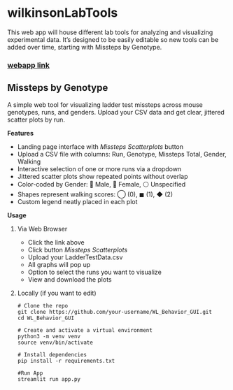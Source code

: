 # wilkinsonLabTools
This web app will house different lab tools for analyzing and visualizing experimental data. 
It’s designed to be easily editable so new tools can be added over time, starting with Missteps by Genotype.

### [webapp link](https://wilkinsonlabtools.streamlit.app/)

## Missteps by Genotype 
A simple web tool for visualizing ladder test missteps across mouse genotypes, runs, and genders. 
Upload your CSV data and get clear, jittered scatter plots by run.

**Features**
</br>
- Landing page interface with *Missteps Scatterplots* button 
- Upload a CSV file with columns: Run, Genotype, Missteps Total, Gender, Walking
- Interactive selection of one or more runs via a dropdown
- Jittered scatter plots show repeated points without overlap
- Color-coded by Gender: 🔵 Male, 🔴 Female, ⚪ Unspecified
- Shapes represent walking scores: ◯ (0), ◼ (1), ◆ (2)
- Custom legend neatly placed in each plot

**Usage**

1. Via Web Browser 
   - Click the link above
   - Click button *Missteps Scatterplots*
   - Upload your LadderTestData.csv
   - All graphs will pop up
   - Option to select the runs you want to visualize
   - View and download the plots

2. Locally (if you want to edit)
    ```
    # Clone the repo
    git clone https://github.com/your-username/WL_Behavior_GUI.git
    cd WL_Behavior_GUI
    ```
    ```  
    # Create and activate a virtual environment
    python3 -m venv venv
    source venv/bin/activate   
    ```
    ```
    # Install dependencies
    pip install -r requirements.txt
   ```
   ```
   #Run App
   streamlit run app.py
   
